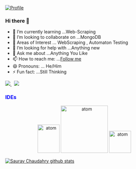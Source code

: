 [![Profile](https://res.cloudinary.com/dygfr5kt4/image/upload/v1596168085/eatsleep_wfxvbo.png)](https://www.facebook.com/sauravchaudharysc)
### Hi there 👋

<!--
**sauravchaudharysc/sauravchaudharysc** is a ✨ _special_ ✨ repository because its `README.md` (this file) appears on your GitHub profile.
Here are some ideas to get you started:-->
  
- 🌱 I’m currently learning ...Web-Scraping
- 👯 I’m looking to collaborate on ...MongoDB
- 🔭 Areas of Interest ... WebScraping , Automaton Testing
- 🤔 I’m looking for help with ...Anything new
- 💬 Ask me about ...Anything You Like
- 📫 How to reach me: ...[Follow me](https://www.instagram.com/sauravchaudharysc/)
- 😄 Pronouns: ... He/Him
- ⚡ Fun fact: ...Still Thinking

<p>
  <a href="https://www.linkedin.com/in/sauravchaudharysc/">
    <img src="https://img.shields.io/badge/Saurav-Chaudhary-blue?style=flat&logo=linkedin">
  </a> &nbsp; 
  <a href="https://medium.com/@sauravchaudharysc">
    <img src="https://img.shields.io/badge/Saurav-Chaudhary-green?style=flat&logo=medium">
  </a>
</p>

### <span style="color:blue">IDEs </span>
<p align="center"> 
  <img src=https://upload.wikimedia.org/wikipedia/commons/thumb/3/38/Jupyter_logo.svg/518px-Jupyter_logo.svg.png alt=atom width="70" height="90"/>  <img src=https://devicons.github.io/devicon/devicon.git/icons/atom/atom-original-wordmark.svg alt=atom width="150" height="150"/>  <img src=https://cdn.worldvectorlogo.com/logos/sublime-text.svg alt=atom width="70" height="70"/> </p>


[![Saurav Chaudahry github stats](https://github-readme-stats.vercel.app/api?username=sauravchaudharysc)](https:///github.com/sauravchaudharysc/github-readme-stats)

